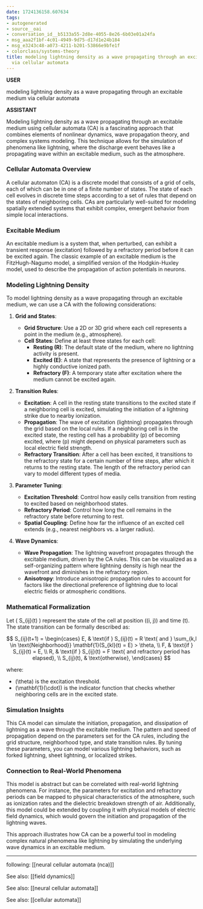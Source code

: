 ```yaml
---
date: 1724136158.607634
tags:
- autogenerated
- source__oai
- conversation_id__b5133a55-2d8e-4055-8e26-6b03e01a24fa
- msg_aaa2f1bf-4c01-4949-9d75-d17d1e24b184
- msg_e3243c48-a073-4211-b201-53866e9bfe1f
- colorclass/systems-theory
title: modeling lightning density as a wave propagating through an excitable medium
  via cellular automata
---
```


**USER**

modeling lightning density as a wave propagating through an excitable medium via cellular automata


**ASSISTANT**

Modeling lightning density as a wave propagating through an excitable medium using cellular automata (CA) is a fascinating approach that combines elements of nonlinear dynamics, wave propagation theory, and complex systems modeling. This technique allows for the simulation of phenomena like lightning, where the discharge event behaves like a propagating wave within an excitable medium, such as the atmosphere.

### Cellular Automata Overview
A cellular automaton (CA) is a discrete model that consists of a grid of cells, each of which can be in one of a finite number of states. The state of each cell evolves in discrete time steps according to a set of rules that depend on the states of neighboring cells. CAs are particularly well-suited for modeling spatially extended systems that exhibit complex, emergent behavior from simple local interactions.

### Excitable Medium
An excitable medium is a system that, when perturbed, can exhibit a transient response (excitation) followed by a refractory period before it can be excited again. The classic example of an excitable medium is the FitzHugh-Nagumo model, a simplified version of the Hodgkin-Huxley model, used to describe the propagation of action potentials in neurons.

### Modeling Lightning Density

To model lightning density as a wave propagating through an excitable medium, we can use a CA with the following considerations:

1. **Grid and States**:
   - **Grid Structure**: Use a 2D or 3D grid where each cell represents a point in the medium (e.g., atmosphere).
   - **Cell States**: Define at least three states for each cell:
     - **Resting (R)**: The default state of the medium, where no lightning activity is present.
     - **Excited (E)**: A state that represents the presence of lightning or a highly conductive ionized path.
     - **Refractory (F)**: A temporary state after excitation where the medium cannot be excited again.

2. **Transition Rules**:
   - **Excitation**: A cell in the resting state transitions to the excited state if a neighboring cell is excited, simulating the initiation of a lightning strike due to nearby ionization.
   - **Propagation**: The wave of excitation (lightning) propagates through the grid based on the local rules. If a neighboring cell is in the excited state, the resting cell has a probability \(p\) of becoming excited, where \(p\) might depend on physical parameters such as local electric field strength.
   - **Refractory Transition**: After a cell has been excited, it transitions to the refractory state for a certain number of time steps, after which it returns to the resting state. The length of the refractory period can vary to model different types of media.

3. **Parameter Tuning**:
   - **Excitation Threshold**: Control how easily cells transition from resting to excited based on neighborhood states.
   - **Refractory Period**: Control how long the cell remains in the refractory state before returning to rest.
   - **Spatial Coupling**: Define how far the influence of an excited cell extends (e.g., nearest neighbors vs. a larger radius).

4. **Wave Dynamics**:
   - **Wave Propagation**: The lightning wavefront propagates through the excitable medium, driven by the CA rules. This can be visualized as a self-organizing pattern where lightning density is high near the wavefront and diminishes in the refractory region.
   - **Anisotropy**: Introduce anisotropic propagation rules to account for factors like the directional preference of lightning due to local electric fields or atmospheric conditions.

### Mathematical Formalization

Let \( S_{ij}(t) \) represent the state of the cell at position \((i, j)\) and time \(t\). The state transition can be formally described as:

$$
S_{ij}(t+1) = 
\begin{cases}
E, & \text{if } S_{ij}(t) = R \text{ and } \sum_{k,l \in \text{Neighborhood}} \mathbf{1}(S_{kl}(t) = E) > \theta, \\
F, & \text{if } S_{ij}(t) = E, \\
R, & \text{if } S_{ij}(t) = F \text{ and refractory period has elapsed}, \\
S_{ij}(t), & \text{otherwise},
\end{cases}
$$

where:
- \(\theta\) is the excitation threshold.
- \(\mathbf{1}(\cdot)\) is the indicator function that checks whether neighboring cells are in the excited state.

### Simulation Insights
This CA model can simulate the initiation, propagation, and dissipation of lightning as a wave through the excitable medium. The pattern and speed of propagation depend on the parameters set for the CA rules, including the grid structure, neighborhood type, and state transition rules. By tuning these parameters, you can model various lightning behaviors, such as forked lightning, sheet lightning, or localized strikes.

### Connection to Real-World Phenomena
This model is abstract but can be correlated with real-world lightning phenomena. For instance, the parameters for excitation and refractory periods can be mapped to physical characteristics of the atmosphere, such as ionization rates and the dielectric breakdown strength of air. Additionally, this model could be extended by coupling it with physical models of electric field dynamics, which would govern the initiation and propagation of the lightning waves.

This approach illustrates how CA can be a powerful tool in modeling complex natural phenomena like lightning by simulating the underlying wave dynamics in an excitable medium.


---


following: [[neural cellular automata (nca)]]

See also: [[field dynamics]]


See also: [[neural cellular automata]]


See also: [[cellular automata]]